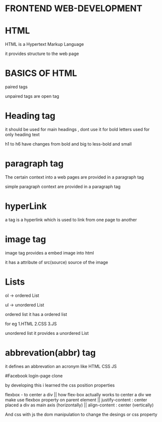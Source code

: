 ﻿# FRONTEND WEB-DEVELOPMENT 

# HTML

HTML is a Hypertext Markup Language

it provides structure to the web page

# BASICS OF HTML

paired tags

unpaired tags are open tag

# Heading tag

it should be used for main headings , dont use it for bold letters used for only heading text 

h1 to h6 have changes from bold and big to less-bold and small

# paragraph tag

The certain context into a web pages are provided in a paragraph tag

simple paragraph context are provided in a paragraph tag

# hyperLink

a tag is a hyperlink which is used to link from one page to another

# image tag

image tag provides a embed image into html

it has a attribute of src(source) source of the image

# Lists

ol -> ordered List

ul -> unordered List

ordered list it has a ordered list

for eg
1.HTML
2.CSS
3.JS

unordered list it provides a unordered List

# abbrevation(abbr) tag

it defines an abbrevation an acronym like HTML CSS JS

#Facebook login-page clone

by developing this i learned the css position properties

flexbox - to center a div || how flex-box actually works to center a div we make use flexbox property on parent element || justify-content : center placed a div as main axis (horizontally) || align-content : center (vertically)

And css with js the dom manipulation to change the desings or css property



